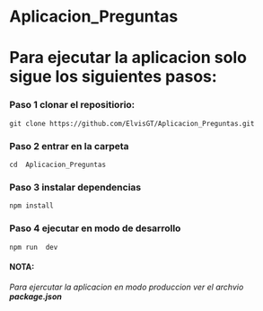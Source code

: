# Aplicacion_Preguntas
# Para ejecutar la aplicacion solo sigue los siguientes pasos:

### Paso 1 clonar el repositiorio:
`git clone https://github.com/ElvisGT/Aplicacion_Preguntas.git`

### Paso 2 entrar en la carpeta
`cd  Aplicacion_Preguntas`

### Paso 3 instalar dependencias
`npm install`

### Paso 4 ejecutar en modo de desarrollo
`npm run  dev`

#### NOTA:
*Para ejercutar la aplicacion en modo produccion ver el archvio **package.json***
